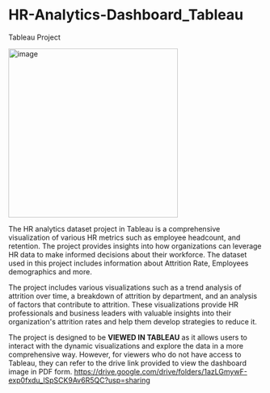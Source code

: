 # HR-Analytics-Dashboard_Tableau
Tableau Project

<img width="335" alt="image" src="https://user-images.githubusercontent.com/123284935/236047073-c37cc991-d530-4c69-ac30-3929ed02bdc0.png">


The HR analytics dataset project in Tableau is a comprehensive visualization of various HR metrics such as employee headcount, and retention. The project provides insights into how organizations can leverage HR data to make informed decisions about their workforce. The dataset used in this project includes information about Attrition Rate, Employees demographics and more.

The project includes various visualizations such as a trend analysis of attrition over time, a breakdown of attrition by department, and an analysis of factors that contribute to attrition. These visualizations provide HR professionals and business leaders with valuable insights into their organization's attrition rates and help them develop strategies to reduce it.


The project is designed to be **VIEWED IN TABLEAU**  as it allows users to interact with the dynamic visualizations and explore the data in a more comprehensive way. 
However, for viewers who do not have access to Tableau, they can refer to the drive link provided to view the dashboard image in PDF form.
https://drive.google.com/drive/folders/1azLGmywF-exp0fxdu_lSpSCK9Av6R5QC?usp=sharing
